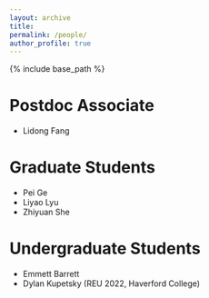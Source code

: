 ```yaml
---
layout: archive
title: 
permalink: /people/
author_profile: true
---
```


{% include base_path %}

Postdoc Associate
===
* Lidong Fang

Graduate Students
===
* Pei Ge
* Liyao Lyu
* Zhiyuan She

Undergraduate Students
=====
* Emmett Barrett
* Dylan Kupetsky (REU 2022, Haverford College)


